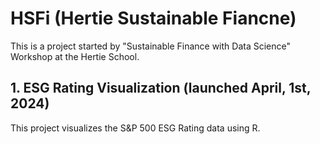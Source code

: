 # HSFi (**H**ertie **S**ustainable **Fi**ancne)
This is a project started by "Sustainable Finance with Data Science" Workshop at the Hertie School.

## 1. ESG Rating Visualization (launched April, 1st, 2024) 

This project visualizes the S&P 500 ESG Rating data using R. 

